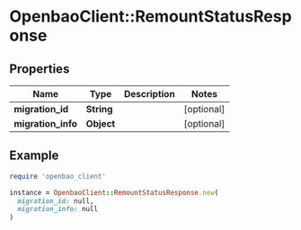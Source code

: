 # OpenbaoClient::RemountStatusResponse

## Properties

| Name | Type | Description | Notes |
| ---- | ---- | ----------- | ----- |
| **migration_id** | **String** |  | [optional] |
| **migration_info** | **Object** |  | [optional] |

## Example

```ruby
require 'openbao_client'

instance = OpenbaoClient::RemountStatusResponse.new(
  migration_id: null,
  migration_info: null
)
```

